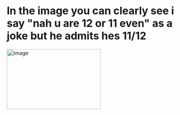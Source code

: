 # In the image you can clearly see i say "nah u are 12 or 11 even" as a joke but he admits hes 11/12
<img width="253" height="163" alt="image" src="https://github.com/user-attachments/assets/62d856f8-7153-4fd0-9ea8-d7561c45077c" />
